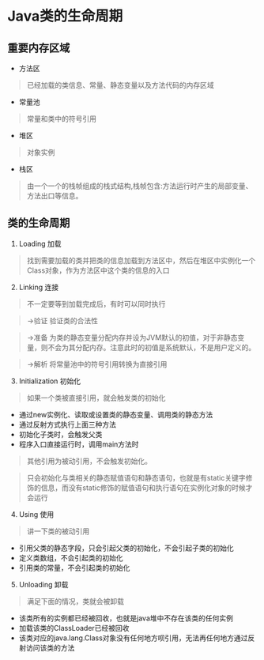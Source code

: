 # Java类的生命周期 #


## 重要内存区域 ##

- 方法区

>已经加载的类信息、常量、静态变量以及方法代码的内存区域
- 常量池

>常量和类中的符号引用
- 堆区

> 对象实例

- 栈区

>由一个一个的栈帧组成的栈式结构,栈帧包含:方法运行时产生的局部变量、方法出口等信息。

## 类的生命周期 ##

1. Loading 加载

>找到需要加载的类并把类的信息加载到方法区中，然后在堆区中实例化一个Class对象，作为方法区中这个类的信息的入口


2. Linking 连接

>不一定要等到加载完成后，有时可以同时执行

>→验证  验证类的合法性


>→准备  为类的静态变量分配内存并设为JVM默认的初值，对于非静态变量，则不会为其分配内存。注意此时的初值是系统默认，不是用户定义的。


>→解析  将常量池中的符号引用转换为直接引用


3. Initialization 初始化

>如果一个类被直接引用，就会触发类的初始化
>
- 通过new实例化、读取或设置类的静态变量、调用类的静态方法
- 通过反射方式执行上面三种方法
- 初始化子类时，会触发父类
- 程序入口直接运行时，调用main方法时


>其他引用为被动引用，不会触发初始化。

>只会初始化与类相关的静态赋值语句和静态语句，也就是有static关键字修饰的信息，而没有static修饰的赋值语句和执行语句在实例化对象的时候才会运行


4. Using 使用

>讲一下类的被动引用
>
- 引用父类的静态字段，只会引起父类的初始化，不会引起子类的初始化
- 定义类数组，不会引起类的初始化
- 引用类的常量，不会引起类的初始化

5. Unloading 卸载

>满足下面的情况，类就会被卸载
>


- 该类所有的实例都已经被回收，也就是java堆中不存在该类的任何实例
- 加载该类的ClassLoader已经被回收
- 该类对应的java.lang.Class对象没有任何地方呗引用，无法再任何地方通过反射访问该类的方法